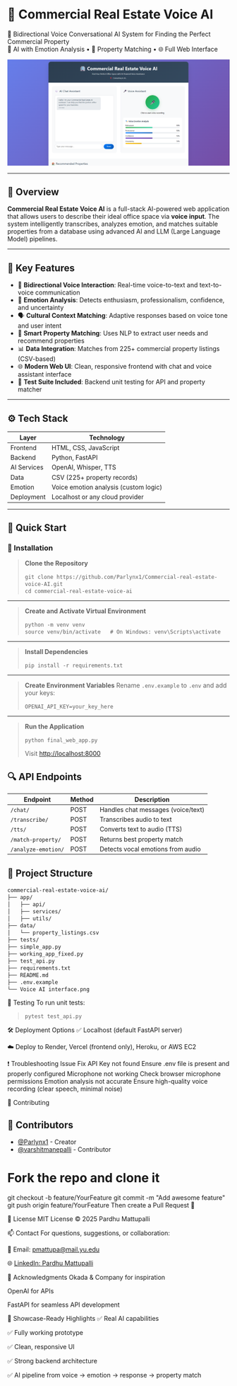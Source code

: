 # 🏢 Commercial Real Estate Voice AI

🎤 Bidirectional Voice Conversational AI System for Finding the Perfect Commercial Property  
🧠 AI with Emotion Analysis • 🤖 Property Matching • 🌐 Full Web Interface

![Commercial Real Estate Voice AI Interface](Voice%20AI%20interface.png)

---

## 📌 Overview

**Commercial Real Estate Voice AI** is a full-stack AI-powered web application that allows users to describe their ideal office space via **voice input**. The system intelligently transcribes, analyzes emotion, and matches suitable properties from a database using advanced AI and LLM (Large Language Model) pipelines.

---

## 🔑 Key Features

- 🎤 **Bidirectional Voice Interaction**: Real-time voice-to-text and text-to-voice communication  
- 🧠 **Emotion Analysis**: Detects enthusiasm, professionalism, confidence, and uncertainty  
- 🗣️ **Cultural Context Matching**: Adaptive responses based on voice tone and user intent  
- 🏢 **Smart Property Matching**: Uses NLP to extract user needs and recommend properties  
- 📊 **Data Integration**: Matches from 225+ commercial property listings (CSV-based)  
- 🌐 **Modern Web UI**: Clean, responsive frontend with chat and voice assistant interface  
- 🧪 **Test Suite Included**: Backend unit testing for API and property matcher  

---

## ⚙️ Tech Stack

| Layer       | Technology               |
|-------------|--------------------------|
| Frontend    | HTML, CSS, JavaScript    |
| Backend     | Python, FastAPI          |
| AI Services | OpenAI, Whisper, TTS     |
| Data        | CSV (225+ property records) |
| Emotion     | Voice emotion analysis (custom logic) |
| Deployment  | Localhost or any cloud provider |

---

## 🚀 Quick Start

### 🔧 Installation

> **Clone the Repository**
> ```
> git clone https://github.com/Parlynx1/Commercial-real-estate-voice-AI.git
> cd commercial-real-estate-voice-ai
> ```

---

> **Create and Activate Virtual Environment**
> ```
> python -m venv venv
> source venv/bin/activate   # On Windows: venv\Scripts\activate
> ```

---

> **Install Dependencies**
> ```
> pip install -r requirements.txt
> ```

---

> **Create Environment Variables**
> Rename `.env.example` to `.env` and add your keys:
> ```
> OPENAI_API_KEY=your_key_here
> ```

---

> **Run the Application**
> ```
> python final_web_app.py
> ```
> Visit [http://localhost:8000](http://localhost:8000)


## 🔍 API Endpoints

| Endpoint           | Method | Description                          |
|--------------------|--------|--------------------------------------|
| `/chat/`           | POST   | Handles chat messages (voice/text)   |
| `/transcribe/`     | POST   | Transcribes audio to text            |
| `/tts/`            | POST   | Converts text to audio (TTS)         |
| `/match-property/` | POST   | Returns best property match          |
| `/analyze-emotion/`| POST   | Detects vocal emotions from audio    |


## 🧱 Project Structure

```text
commercial-real-estate-voice-ai/
├── app/
│   ├── api/
│   ├── services/
│   ├── utils/
├── data/
│   └── property_listings.csv
├── tests/
├── simple_app.py
├── working_app_fixed.py
├── test_api.py
├── requirements.txt
├── README.md
├── .env.example
└── Voice AI interface.png
```
🧪 Testing
To run unit tests:

> ```
> pytest test_api.py
> ```

🛠️ Deployment Options
✅ Localhost (default FastAPI server)

☁️ Deploy to Render, Vercel (frontend only), Heroku, or AWS EC2

❗ Troubleshooting
Issue	Fix
API Key not found	Ensure .env file is present and properly configured
Microphone not working	Check browser microphone permissions
Emotion analysis not accurate	Ensure high-quality voice recording (clear speech, minimal noise)

🤝 Contributing
## 👥 Contributors

- [@Parlynx1](https://github.com/Parlynx1) - Creator  
- [@varshitmanepalli](https://github.com/varshitmanepalli) - Contributor  


# Fork the repo and clone it
git checkout -b feature/YourFeature
git commit -m "Add awesome feature"
git push origin feature/YourFeature
Then create a Pull Request 🎉

📄 License
MIT License © 2025 Pardhu Mattupalli

📫 Contact
For questions, suggestions, or collaboration:

📧 Email: pmattupa@mail.yu.edu

🌐 [LinkedIn: Pardhu Mattupalli](https://www.linkedin.com/in/pardhu--mattupalli/)

🧠 Acknowledgments
Okada & Company for inspiration

OpenAI for APIs

FastAPI for seamless API development

🌟 Showcase-Ready Highlights
✅ Real AI capabilities

✅ Fully working prototype

✅ Clean, responsive UI

✅ Strong backend architecture

✅ AI pipeline from voice → emotion → response → property match
